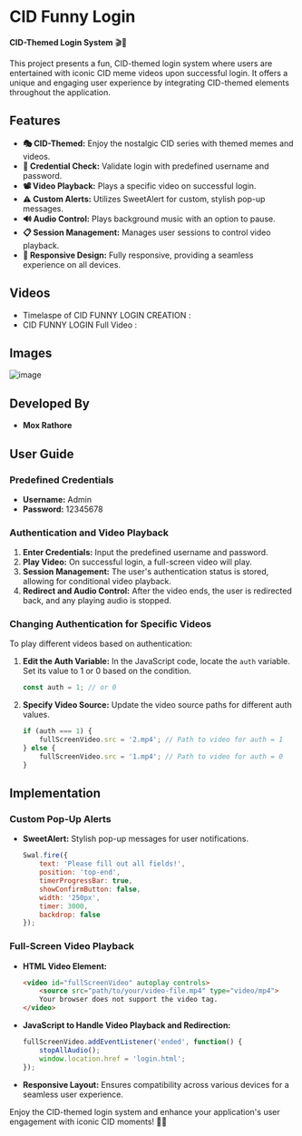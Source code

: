# CID Funny Login

**CID-Themed Login System** 🎬🔐

This project presents a fun, CID-themed login system where users are entertained with iconic CID meme videos upon successful login. It offers a unique and engaging user experience by integrating CID-themed elements throughout the application.

## Features

- **🎭 CID-Themed:** Enjoy the nostalgic CID series with themed memes and videos.
- **🔐 Credential Check:** Validate login with predefined username and password.
- **📽️ Video Playback:** Plays a specific video on successful login.
- **⚠️ Custom Alerts:** Utilizes SweetAlert for custom, stylish pop-up messages.
- **🔊 Audio Control:** Plays background music with an option to pause.
- **📋 Session Management:** Manages user sessions to control video playback.
- **📱 Responsive Design:** Fully responsive, providing a seamless experience on all devices.
## Videos 
- Timelaspe of CID FUNNY LOGIN CREATION : 
- CID FUNNY LOGIN Full Video : 
## Images
![image](/https:cdn.moxrathore.com/CID/FUNNY-CID-LOGIN.png)

## Developed By 
- **Mox Rathore**

## User Guide

### Predefined Credentials

- **Username:** Admin
- **Password:** 12345678

### Authentication and Video Playback

1. **Enter Credentials:** Input the predefined username and password.
2. **Play Video:** On successful login, a full-screen video will play.
3. **Session Management:** The user's authentication status is stored, allowing for conditional video playback.
4. **Redirect and Audio Control:** After the video ends, the user is redirected back, and any playing audio is stopped.

### Changing Authentication for Specific Videos

To play different videos based on authentication:

1. **Edit the Auth Variable:**
   In the JavaScript code, locate the `auth` variable. Set its value to 1 or 0 based on the condition.
   ```javascript
   const auth = 1; // or 0
   ```
2. **Specify Video Source:**
   Update the video source paths for different auth values.
   ```javascript
   if (auth === 1) {
       fullScreenVideo.src = '2.mp4'; // Path to video for auth = 1
   } else {
       fullScreenVideo.src = '1.mp4'; // Path to video for auth = 0
   }
   ```

## Implementation

### Custom Pop-Up Alerts

- **SweetAlert:** Stylish pop-up messages for user notifications.
  ```javascript
  Swal.fire({
      text: 'Please fill out all fields!',
      position: 'top-end',
      timerProgressBar: true,
      showConfirmButton: false,
      width: '250px',
      timer: 3000,
      backdrop: false
  });
  ```

### Full-Screen Video Playback

- **HTML Video Element:**
  ```html
  <video id="fullScreenVideo" autoplay controls>
      <source src="path/to/your/video-file.mp4" type="video/mp4">
      Your browser does not support the video tag.
  </video>
  ```
- **JavaScript to Handle Video Playback and Redirection:**
  ```javascript
  fullScreenVideo.addEventListener('ended', function() {
      stopAllAudio();
      window.location.href = 'login.html';
  });
  ```

- **Responsive Layout:**
  Ensures compatibility across various devices for a seamless user experience.

Enjoy the CID-themed login system and enhance your application's user engagement with iconic CID moments! 🎉🔐
